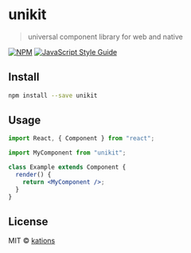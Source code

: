 # unikit

> universal component library for web and native

[![NPM](https://img.shields.io/npm/v/unikit.svg)](https://www.npmjs.com/package/unikit) [![JavaScript Style Guide](https://img.shields.io/badge/code_style-standard-brightgreen.svg)](https://standardjs.com)

## Install

```bash
npm install --save unikit
```

## Usage

```jsx
import React, { Component } from "react";

import MyComponent from "unikit";

class Example extends Component {
  render() {
    return <MyComponent />;
  }
}
```

## License

MIT © [kations](https://github.com/kations)
